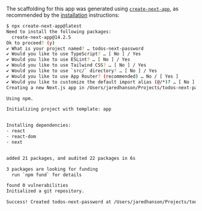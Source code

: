 The scaffolding for this app was generated using [`create-next-app`](https://nextjs.org/docs/app/api-reference/create-next-app),
as recommended by the [installation](https://nextjs.org/docs/getting-started/installation)
instructions:

```sh
$ npx create-next-app@latest
Need to install the following packages:
  create-next-app@14.2.5
Ok to proceed? (y) 
✔ What is your project named? … todos-next-password
✔ Would you like to use TypeScript? … [ No ] / Yes
✔ Would you like to use ESLint? … [ No ] / Yes
✔ Would you like to use Tailwind CSS? … [ No ] / Yes
✔ Would you like to use `src/` directory? … [ No ] / Yes
✔ Would you like to use App Router? (recommended) … No / [ Yes ]
✔ Would you like to customize the default import alias (@/*)? … [ No ] / Yes
Creating a new Next.js app in /Users/jaredhanson/Projects/todos-next-password.

Using npm.

Initializing project with template: app 


Installing dependencies:
- react
- react-dom
- next


added 21 packages, and audited 22 packages in 6s

3 packages are looking for funding
  run `npm fund` for details

found 0 vulnerabilities
Initialized a git repository.

Success! Created todos-next-password at /Users/jaredhanson/Projects/todos-next-password
```
